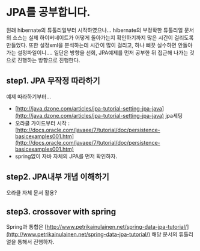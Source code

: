 # JPA를 공부합니다.

원래 hibernate의 튜톨리얼부터 시작하였으나...
hibernate의 부정확한 튜톨리얼 문서의 소스는 실제 하이버네이트가 어떻게 돌아가는지 확인하기까지 많은 시간이 걸리도록 만들었다. 또한 설정xml을 분석하는데 시간이 많이 걸리고, 하나 삐끗 실수하면 안돌아가는 설정파일이니....
일단은 방향을 선회, JPA예제를 먼저 공부한 뒤 접근해 나가는 것으로 진행하는 방향으로 진행한다.

## step1. JPA 무작정 따라하기

예제 따라하기부터...

- [http://java.dzone.com/articles/jpa-tutorial-setting-jpa-java](http://java.dzone.com/articles/jpa-tutorial-setting-jpa-java) jpa세팅
- 오라클 가이드부터 시작 : [http://docs.oracle.com/javaee/7/tutorial/doc/persistence-basicexamples001.htm](http://docs.oracle.com/javaee/7/tutorial/doc/persistence-basicexamples001.htm)
- spring없이 자바 자체의 JPA를 먼저 확인하자.

## step2. JPA내부 개념 이해하기

오라클 자체 문서 활용?

## step3. crossover with spring

Spring과 통합은 [http://www.petrikainulainen.net/spring-data-jpa-tutorial/](http://www.petrikainulainen.net/spring-data-jpa-tutorial/) 해당 문서의 튜톨리얼을 통해서 진행하자.
